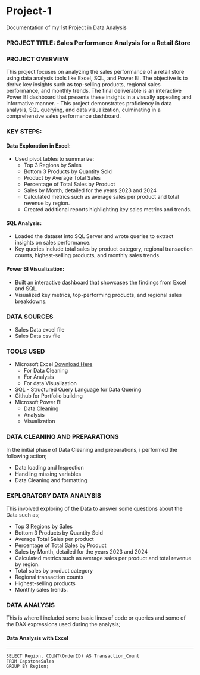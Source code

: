 # Project-1
Documentation of my 1st Project in Data Analysis

### PROJECT TITLE: Sales Performance Analysis for a Retail Store

### PROJECT OVERVIEW
This project focuses on analyzing the sales performance of a retail store using data analysis tools like Excel, SQL, and Power BI. The objective is to derive key insights such as top-selling products, regional sales performance, and monthly trends. The final deliverable is an interactive Power BI dashboard that presents these insights in a visually appealing and informative manner.
     -  This project demonstrates proficiency in data analysis, SQL querying, and data visualization, culminating in a comprehensive sales performance dashboard.

### KEY STEPS:

#### Data Exploration in Excel:
  -  Used pivot tables to summarize:
        -  Top 3 Regions by Sales
        -  Bottom 3 Products by Quantity Sold
        -  Product by Average Total Sales
        -  Percentage of Total Sales by Product
        -  Sales by Month, detailed for the years 2023 and 2024
        -  Calculated metrics such as average sales per product and total revenue by region.
        -  Created additional reports highlighting key sales metrics and trends.

#### SQL Analysis:
  -  Loaded the dataset into SQL Server and wrote queries to extract insights on sales performance.
  -  Key queries include total sales by product category, regional transaction counts, highest-selling products, and monthly sales trends.

#### Power BI Visualization:
  -  Built an interactive dashboard that showcases the findings from Excel and SQL.
  -  Visualized key metrics, top-performing products, and regional sales breakdowns.

 ### DATA SOURCES
   -  Sales Data excel file
   -  Sales Data csv file

 ### TOOLS USED
   -   Microsoft Excel [Download Here](https://www.microsoft.com)
          - For Data Cleaning
          - For Analysis
          - For data Visualization
   -   SQL - Structured Query Language for Data Quering
   -   Github for Portfolio building
   -   Microsoft Power BI
          - Data Cleaning
          - Analysis
          - Visualization

### DATA CLEANING AND PREPARATIONS
In the initial phase of Data Cleaning and preparations, i performed the following action;
  -   Data loading and Inspection
  -   Handling missing variables
  -   Data Cleaning and formatting

### EXPLORATORY DATA ANALYSIS
This involved exploring of the Data to answer some questions about the Data such as;
  -   Top 3 Regions by Sales
  -   Bottom 3 Products by Quantity Sold
  -   Average Total Sales per product
  -   Percentage of Total Sales by Product
  -   Sales by Month, detailed for the years 2023 and 2024
  -   Calculated metrics such as average sales per product and total revenue by region.
  -   Total sales by product category
  -   Regional transaction counts
  -   Highest-selling products
  -   Monthly sales trends.

### DATA ANALYSIS
This is where I included some basic lines of code or queries and some of the DAX expressions used during the analysis;

#### Data Analysis with Excel
---


```
SELECT Region, COUNT(OrderID) AS Transaction_Count
FROM CapstoneSales
GROUP BY Region;
```

